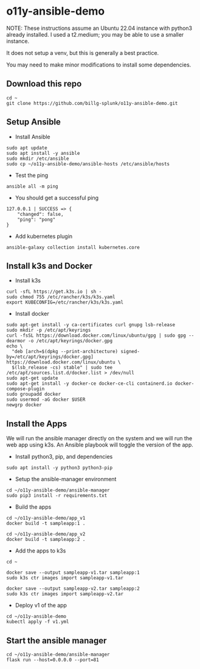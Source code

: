 # o11y-ansible-demo
NOTE: These instructions assume an Ubuntu 22.04 instance with python3 already installed. I used a t2.medium; you may be able to use a smaller instance.

It does not setup a venv, but this is generally a best practice.

You may need to make minor modifications to install some dependencies.
## Download this repo
```
cd ~
git clone https://github.com/billg-splunk/o11y-ansible-demo.git
```

## Setup Ansible
* Install Ansible
```
sudo apt update
sudo apt install -y ansible
sudo mkdir /etc/ansible
sudo cp ~/o11y-ansible-demo/ansible-hosts /etc/ansible/hosts
```
* Test the ping
```
ansible all -m ping
```
* You should get a successful ping
```
127.0.0.1 | SUCCESS => {
    "changed": false,
    "ping": "pong"
}
```
* Add kubernetes plugin
```
ansible-galaxy collection install kubernetes.core
```
## Install k3s and Docker
* Install k3s
```
curl -sfL https://get.k3s.io | sh -
sudo chmod 755 /etc/rancher/k3s/k3s.yaml
export KUBECONFIG=/etc/rancher/k3s/k3s.yaml
```
* Install docker
```
sudo apt-get install -y ca-certificates curl gnupg lsb-release
sudo mkdir -p /etc/apt/keyrings
curl -fsSL https://download.docker.com/linux/ubuntu/gpg | sudo gpg --dearmor -o /etc/apt/keyrings/docker.gpg
echo \
  "deb [arch=$(dpkg --print-architecture) signed-by=/etc/apt/keyrings/docker.gpg] https://download.docker.com/linux/ubuntu \
  $(lsb_release -cs) stable" | sudo tee /etc/apt/sources.list.d/docker.list > /dev/null
sudo apt-get update
sudo apt-get install -y docker-ce docker-ce-cli containerd.io docker-compose-plugin
sudo groupadd docker
sudo usermod -aG docker $USER
newgrp docker
```
## Install the Apps
We will run the ansible manager directly on the system and we will run the web app using k3s. An Ansible playbook will toggle the version of the app.
* Install python3, pip, and dependencies
```
sudo apt install -y python3 python3-pip
```
* Setup the ansible-manager environment
```
cd ~/o11y-ansible-demo/ansible-manager
sudo pip3 install -r requirements.txt
```
* Build the apps
```
cd ~/o11y-ansible-demo/app_v1
docker build -t sampleapp:1 .

cd ~/o11y-ansible-demo/app_v2
docker build -t sampleapp:2 .
```
* Add the apps to k3s
```
cd ~

docker save --output sampleapp-v1.tar sampleapp:1
sudo k3s ctr images import sampleapp-v1.tar

docker save --output sampleapp-v2.tar sampleapp:2
sudo k3s ctr images import sampleapp-v2.tar
```

* Deploy v1 of the app
```
cd ~/o11y-ansible-demo
kubectl apply -f v1.yml
```

## Start the ansible manager
```
cd ~/o11y-ansible-demo/ansible-manager
flask run --host=0.0.0.0 --port=81
```